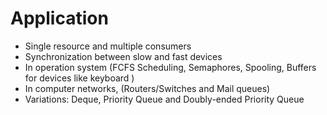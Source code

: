 
# Application

* Single resource and multiple consumers
* Synchronization between slow and fast devices
* In operation system (FCFS Scheduling, Semaphores, Spooling, Buffers for devices like keyboard )
* In computer networks, (Routers/Switches and Mail queues)
* Variations: Deque, Priority Queue and Doubly-ended Priority Queue

 
